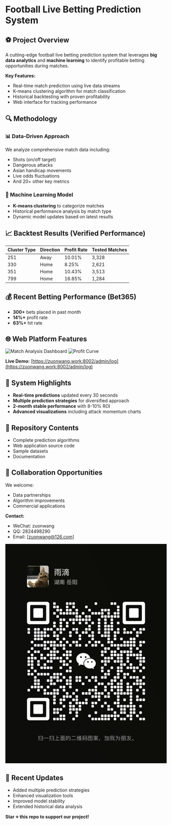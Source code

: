 # Football Live Betting Prediction System

## ⚽ Project Overview
A cutting-edge football live betting prediction system that leverages **big data analytics** and **machine learning** to identify profitable betting opportunities during matches.

**Key Features:**
- Real-time match prediction using live data streams
- K-means clustering algorithm for match classification
- Historical backtesting with proven profitability
- Web interface for tracking performance

## 🔍 Methodology

### 📊 Data-Driven Approach
We analyze comprehensive match data including:
- Shots (on/off target)
- Dangerous attacks
- Asian handicap movements
- Live odds fluctuations
- And 20+ other key metrics

### 🤖 Machine Learning Model
- **K-means clustering** to categorize matches
- Historical performance analysis by match type
- Dynamic model updates based on latest results

## 📈 Backtest Results (Verified Performance)

| Cluster Type | Direction | Profit Rate | Tested Matches |
|--------------|-----------|-------------|----------------|
| 251          | Away      | 10.01%      | 3,328          |
| 330          | Home      | 8.25%       | 2,621          |
| 351          | Home      | 10.43%      | 3,513          |
| 799          | Home      | 16.85%      | 1,284          |

## 💰 Recent Betting Performance (Bet365)
- **300+** bets placed in past month
- **14%+** profit rate
- **63%+** hit rate

## 🌐 Web Platform Features
![Match Analysis Dashboard](https://github.com/user-attachments/assets/8a3eea9b-2a01-4a76-8b97-116c2c5d4f70)
![Profit Curve](https://github.com/user-attachments/assets/d3818582-42b5-4c44-ba03-0950f0de32b2)

**Live Demo:** [https://zuonwang.work:8002/admin/log](https://zuonwang.work:8002/admin/log)

## 🚀 System Highlights
- **Real-time predictions** updated every 30 seconds
- **Multiple prediction strategies** for diversified approach
- **2-month stable performance** with 8-10% ROI
- **Advanced visualizations** including attack momentum charts

## 📂 Repository Contents
- Complete prediction algorithms
- Web application source code
- Sample datasets
- Documentation

## 🤝 Collaboration Opportunities
We welcome:
- Data partnerships
- Algorithm improvements
- Commercial applications

**Contact:**
- WeChat: zuonwang
- QQ: 2824498290
- Email: [zuonwang@126.com]

![QR Code](https://github.com/wangzurong/football_predict/blob/main/5d5ecd60d6ed7582c70e9cc9f3a8a80.jpg)

## 🔄 Recent Updates
- Added multiple prediction strategies
- Enhanced visualization tools
- Improved model stability
- Extended historical data analysis

**Star ⭐ this repo to support our project!**

